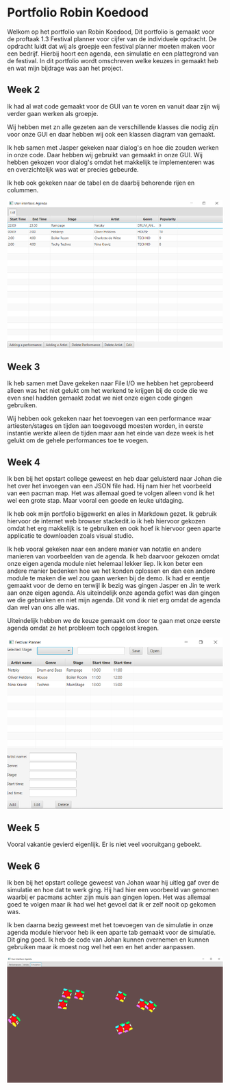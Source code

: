 
# Portfolio Robin Koedood
Welkom op het portfolio van Robin Koedood, Dit portfolio is gemaakt voor de proftaak 1.3 Festival planner voor cijfer van de individuele opdracht. De opdracht luidt dat wij als groepje een festival planner moeten maken voor een bedrijf. Hierbij hoort een agenda, een simulatie en een plattegrond van de festival. In dit portfolio wordt omschreven welke keuzes in gemaakt heb en wat mijn bijdrage was aan het project.

## Week 2
Ik had al wat code gemaakt voor de GUI van te voren en vanuit daar zijn wij verder gaan werken als groepje.

Wij hebben met zn alle gezeten aan de verschillende klasses die nodig zijn voor onze GUI en daar hebben wij ook een klassen diagram van gemaakt.

Ik heb samen met Jasper gekeken naar dialog's en hoe die zouden werken in onze code. Daar hebben wij gebruikt van gemaakt in onze GUI. Wij hebben gekozen voor dialog's omdat het makkelijk te implementeren was en overzichtelijk was wat er precies gebeurde. 

Ik heb ook gekeken naar de tabel en de daarbij behorende rijen en colummen.

![Foto van onze GUI](https://github.com/Jaspervanes-github/proftaak-P1.3-B2/blob/master/portfolio's/resources/Robin/Agenda_GUI_voorbeeld.png)

## Week 3
Ik heb samen met Dave gekeken naar  File I/O we hebben het geprobeerd alleen was het niet gelukt om het werkend te krijgen bij de code die we even snel hadden gemaakt zodat we niet onze eigen code gingen gebruiken. 

Wij hebben ook gekeken naar het toevoegen van een performance waar artiesten/stages en tijden aan toegevoegd moesten worden, in eerste instantie werkte alleen de tijden maar aan het einde van deze week is het gelukt om de gehele performances toe te voegen. 

## Week 4
Ik ben bij het opstart college geweest en heb daar geluisterd naar Johan die het over het invoegen van een JSON file had. Hij nam hier het voorbeeld van een pacman map. Het was allemaal goed te volgen alleen vond ik het wel een grote stap. Maar vooral een goede en leuke uitdaging.

Ik heb ook mijn portfolio bijgewerkt en alles in Markdown gezet. Ik gebruik hiervoor de internet web browser stackedit.io ik heb hiervoor gekozen omdat het erg makkelijk is te gebruiken en ook hoef ik hiervoor geen aparte applicatie te downloaden zoals visual studio.

Ik heb vooral gekeken naar een andere manier van notatie en andere manieren van voorbeelden van de agenda. Ik heb daarvoor gekozen omdat onze eigen agenda module niet helemaal lekker liep. Ik kon beter een andere manier bedenken hoe we het konden oplossen en dan een andere module te maken die wel zou gaan werken bij de demo. Ik had er eentje gemaakt voor de demo en terwijl ik bezig was gingen Jasper en Jin te werk aan onze eigen agenda. Als uiteindelijk onze agenda gefixt was dan gingen we die gebruiken en niet mijn agenda. Dit vond ik niet erg omdat de agenda dan wel van ons alle was.

Uiteindelijk hebben we de keuze gemaakt om door te gaan met onze eerste agenda omdat ze het probleem toch opgelost kregen.

![Foto van de Backup](https://github.com/Jaspervanes-github/proftaak-P1.3-B2/blob/master/portfolio's/resources/Robin/Agenda_andere_versie.png)

## Week 5
Vooral vakantie gevierd eigenlijk. Er is niet veel vooruitgang geboekt.

## Week 6
Ik ben bij het opstart college geweest van Johan waar hij uitleg gaf over de simulatie en hoe dat te werk ging. Hij had hier een voorbeeld van genomen waarbij er pacmans achter zijn muis aan gingen lopen. Het was allemaal goed te volgen maar ik had wel het gevoel dat ik er zelf nooit op gekomen was.

Ik ben daarna bezig geweest met het toevoegen van de simulatie in onze agenda module hiervoor heb ik een aparte tab gemaakt voor de simulatie. Dit ging goed. Ik heb de code van Johan kunnen overnemen en kunnen gebruiken maar ik moest nog wel het een en het ander aanpassen.

![Foto van onze GUI](https://github.com/Jaspervanes-github/proftaak-P1.3-B2/blob/master/portfolio's/resources/Robin/Simulatie_Voorbeeld.png)


